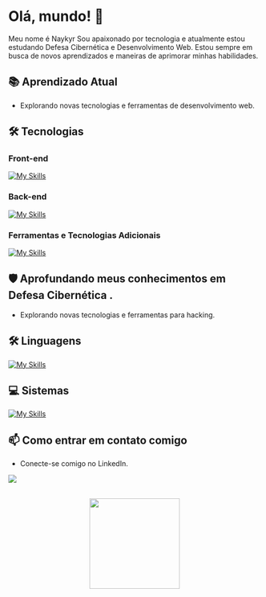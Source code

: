 # Olá, mundo! 👋

Meu nome é Naykyr Sou apaixonado por tecnologia e atualmente estou estudando Defesa Cibernética e Desenvolvimento Web. Estou sempre em busca de novos aprendizados e maneiras de aprimorar minhas habilidades.

## 📚 Aprendizado Atual

- Explorando novas tecnologias e ferramentas de desenvolvimento web.

## 🛠️ Tecnologias

### Front-end

[![My Skills](https://skillicons.dev/icons?i=html,css,js,vue)](https://skillicons.dev)

### Back-end

[![My Skills](https://skillicons.dev/icons?i=php,mysql,sqlite,java)](https://skillicons.dev)

### Ferramentas e Tecnologias Adicionais

[![My Skills](https://skillicons.dev/icons?i=git,github)](https://skillicons.dev)

## 🛡️ Aprofundando meus conhecimentos em Defesa Cibernética .

- Explorando novas tecnologias e ferramentas para hacking.
  
## 🛠️ Linguagens

[![My Skills](https://skillicons.dev/icons?i=py,c,bash,powershell)](https://skillicons.dev)

## 💻 Sistemas

[![My Skills](https://skillicons.dev/icons?i=kali,windows,linux)](https://skillicons.dev)

## 📫 Como entrar em contato comigo


- Conecte-se comigo no LinkedIn.<br>
<p>
  <a target="_blank" href="https://www.linkedin.com/in/naykyr-oliveira/">
    <img src="https://skillicons.dev/icons?i=linkedin"/>
  </a>
</p>
<div align="center" style="display: inline_block"><br>
    <img  height="180em" src="https://github-readme-stats.vercel.app/api/top-langs/?username=NaykyrOliveira&layout=compact">
</div>
